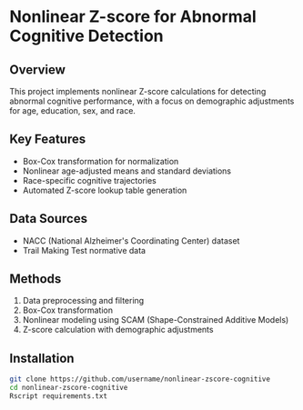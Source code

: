 # Nonlinear Z-score for Abnormal Cognitive Detection

## Overview
This project implements nonlinear Z-score calculations for detecting abnormal cognitive performance, with a focus on demographic adjustments for age, education, sex, and race.

## Key Features
- Box-Cox transformation for normalization
- Nonlinear age-adjusted means and standard deviations
- Race-specific cognitive trajectories
- Automated Z-score lookup table generation

## Data Sources
- NACC (National Alzheimer's Coordinating Center) dataset
- Trail Making Test normative data

## Methods
1. Data preprocessing and filtering
2. Box-Cox transformation
3. Nonlinear modeling using SCAM (Shape-Constrained Additive Models)
4. Z-score calculation with demographic adjustments

## Installation
```bash
git clone https://github.com/username/nonlinear-zscore-cognitive
cd nonlinear-zscore-cognitive
Rscript requirements.txt
